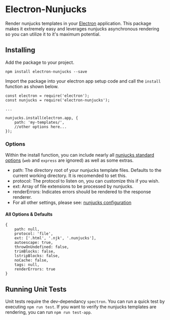# Electron-Nunjucks
Render nunjucks templates in your [Electron](https://electronjs.org/) application. This package makes it extremely easy and leverages nunjucks asynchronous rendering so you can utilize it to it's maximum potential.

## Installing

Add the package to your project.

```npm install electron-nunjucks --save```

Import the package into your electron app setup code and call the ```install``` function as shown below.

```
const electron = require('electron');
const nunjucks = require('electron-nunjucks');

...

nunjucks.install(electron.app, {
    path: 'my-templates/',
    //other options here...
});

```

### Options

Within the install function, you can include nearly all [nunjucks standard options](https://mozilla.github.io/nunjucks/api.html#configure) (```web``` and ```express``` are ignored) as well as some extras.

- path: The directory root of your nunjucks template files. Defaults to the current working directory. It is recomended to set this.
- protocol: The protocol to listen on, you can customize this if you wish.
- ext: Array of file extensions to be processed by nunjucks.
- renderErrors: Indicates errors should be rendered to the response renderer.
- For all other settings, please see: [nunjucks configuration](https://mozilla.github.io/nunjucks/api.html#configure)

#### All Options &amp; Defaults
```
{
    path: null,
    protocol: 'file',
    ext: ['.html', '.njk', '.nunjucks'],
    autoescape: true,
    throwOnUndefined: false,
    trimBlocks: false,
    lstripBlocks: false,
    noCache: false,
    tags: null,
    renderErrors: true
}
```

## Running Unit Tests
Unit tests require the dev-dependancy ```spectron```. You can run a quick test by executing ```npm run test```. If you want to verify the nunjucks templates are rendering, you can run ```npm run test-app```.